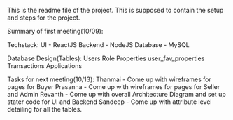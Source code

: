 This is the readme file of the project. This is supposed to contain the setup and steps for the project. 

Summary of first meeting(10/09):

Techstack:
UI - ReactJS
Backend - NodeJS
Database - MySQL

Database Design(Tables):
Users
Role
Properties
user_fav_properties
Transactions
Applications


Tasks for next meeting(10/13): 
Thanmai - Come up with wireframes for pages for Buyer
Prasanna - Come up with wireframes for pages for Seller and Admin 
Revanth - Come up with overall Architecture Diagram and set up stater code for UI and Backend
Sandeep - Come up with attribute level detailing for all the tables. 
